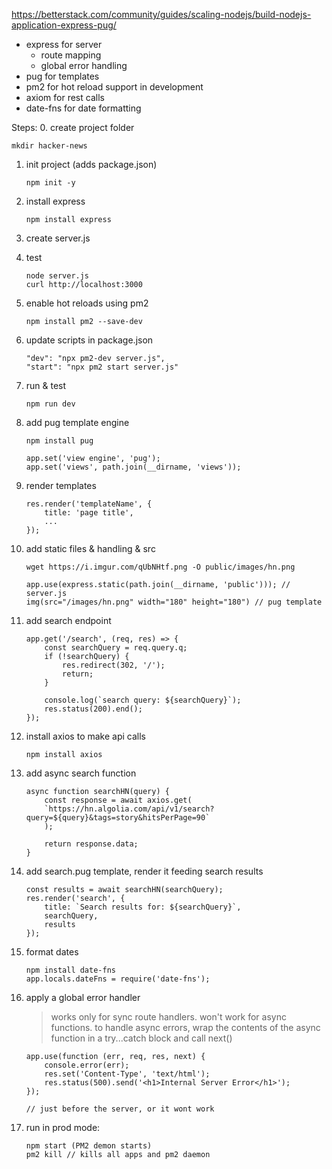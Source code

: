 https://betterstack.com/community/guides/scaling-nodejs/build-nodejs-application-express-pug/

- express for server
  - route mapping
  - global error handling
- pug for templates
- pm2 for hot reload support in development
- axiom for rest calls
- date-fns for date formatting

Steps:
0. create project folder
   ```
   mkdir hacker-news
  ```

1. init project (adds package.json)
   ```
   npm init -y

2. install express
   ```
   npm install express

3. create server.js

4. test
   ```
   node server.js
   curl http://localhost:3000 

5. enable hot reloads using pm2
    ```
   npm install pm2 --save-dev
    
6. update scripts in package.json
    ```
   "dev": "npx pm2-dev server.js",
   "start": "npx pm2 start server.js"

7. run & test
    ```
   npm run dev

8. add pug template engine
    ```
   npm install pug

   app.set('view engine', 'pug');
   app.set('views', path.join(__dirname, 'views'));

9. render templates
    ```
    res.render('templateName', {
        title: 'page title', 
        ...
    });

10. add static files & handling & src
    ```
    wget https://i.imgur.com/qUbNHtf.png -O public/images/hn.png

    app.use(express.static(path.join(__dirname, 'public'))); // server.js
    img(src="/images/hn.png" width="180" height="180") // pug template

11. add search endpoint
    ```
    app.get('/search', (req, res) => {
        const searchQuery = req.query.q;
        if (!searchQuery) {
            res.redirect(302, '/');
            return;
        }

        console.log(`search query: ${searchQuery}`);
        res.status(200).end();
    });
    
12. install axios to make api calls
    ```
    npm install axios

13. add async search function
    ```
    async function searchHN(query) {
        const response = await axios.get(
        `https://hn.algolia.com/api/v1/search?query=${query}&tags=story&hitsPerPage=90`
        );
    
        return response.data;
    }

14. add search.pug template, render it feeding search results
    ```
    const results = await searchHN(searchQuery);
    res.render('search', {
        title: `Search results for: ${searchQuery}`,
        searchQuery,
        results
    });

15. format dates
    ```
    npm install date-fns 
    app.locals.dateFns = require('date-fns'); 

16. apply a global error handler 
    > works only for sync route handlers. won't work for async functions.
    to handle async errors, wrap the contents of the async function in a try...catch block and call next()

    ```
    app.use(function (err, req, res, next) {
        console.error(err);
        res.set('Content-Type', 'text/html');
        res.status(500).send('<h1>Internal Server Error</h1>');
    });

    // just before the server, or it wont work

17. run in prod mode:
    ```
    npm start (PM2 demon starts)
    pm2 kill // kills all apps and pm2 daemon

